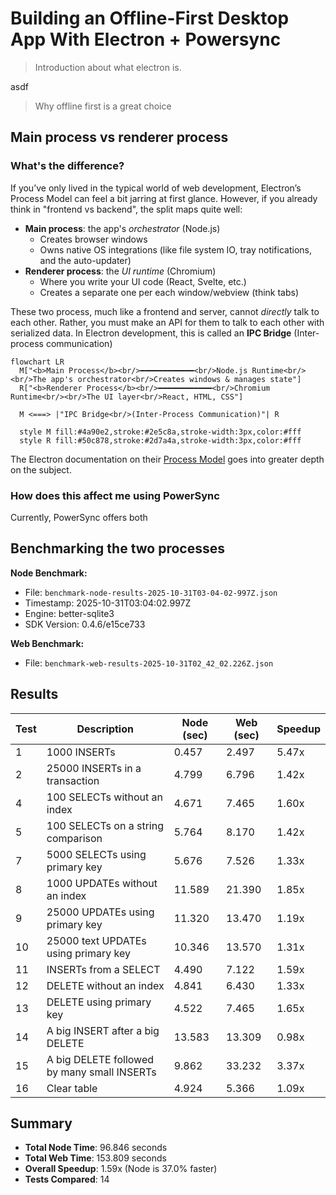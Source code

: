 # Building an Offline-First Desktop App With Electron + Powersync

> Introduction about what electron is.

asdf

> Why offline first is a great choice

## Main process vs renderer process

### What's the difference?

If you’ve only lived in the typical world of web development, Electron’s Process Model can feel a bit jarring at first glance.
However, if you already think in "frontend vs backend", the split maps quite well:

- **Main process**: the app's *orchestrator* (Node.js)
  - Creates browser windows
  - Owns native OS integrations (like file system IO, tray notifications, and the auto-updater)
- **Renderer process**: the *UI runtime* (Chromium)
  - Where you write your UI code (React, Svelte, etc.)
  - Creates a separate one per each window/webview (think tabs)

These two process, much like a frontend and server, cannot *directly* talk to each other.
Rather, you must make an API for them to talk to each other with serialized data.
In Electron development, this is called an **IPC Bridge** (Inter-process communication)

```mermaid
flowchart LR
  M["<b>Main Process</b><br/>━━━━━━━━━━━━<br/>Node.js Runtime<br/><br/>The app's orchestrator<br/>Creates windows & manages state"]
  R["<b>Renderer Process</b><br/>━━━━━━━━━━━━<br/>Chromium Runtime<br/><br/>The UI layer<br/>React, HTML, CSS"]

  M <===> |"IPC Bridge<br/>(Inter-Process Communication)"| R

  style M fill:#4a90e2,stroke:#2e5c8a,stroke-width:3px,color:#fff
  style R fill:#50c878,stroke:#2d7a4a,stroke-width:3px,color:#fff
```

The Electron documentation on their [Process Model](https://www.electronjs.org/docs/latest/tutorial/process-model) goes into greater depth on the subject.

### How does this affect me using PowerSync

Currently, PowerSync offers both

## Benchmarking the two processes

**Node Benchmark:**
- File: `benchmark-node-results-2025-10-31T03-04-02-997Z.json`
- Timestamp: 2025-10-31T03:04:02.997Z
- Engine: better-sqlite3
- SDK Version: 0.4.6/e15ce733

**Web Benchmark:**
- File: `benchmark-web-results-2025-10-31T02_42_02.226Z.json`

## Results

| Test | Description | Node (sec) | Web (sec) | Speedup |
|------|-------------|------------|-----------|---------|
| 1 | 1000 INSERTs | 0.457 | 2.497 | 5.47x |
| 2 | 25000 INSERTs in a transaction | 4.799 | 6.796 | 1.42x |
| 4 | 100 SELECTs without an index | 4.671 | 7.465 | 1.60x |
| 5 | 100 SELECTs on a string comparison | 5.764 | 8.170 | 1.42x |
| 7 | 5000 SELECTs using primary key | 5.676 | 7.526 | 1.33x |
| 8 | 1000 UPDATEs without an index | 11.589 | 21.390 | 1.85x |
| 9 | 25000 UPDATEs using primary key | 11.320 | 13.470 | 1.19x |
| 10 | 25000 text UPDATEs using primary key | 10.346 | 13.570 | 1.31x |
| 11 | INSERTs from a SELECT | 4.490 | 7.122 | 1.59x |
| 12 | DELETE without an index | 4.841 | 6.430 | 1.33x |
| 13 | DELETE using primary key | 4.522 | 7.465 | 1.65x |
| 14 | A big INSERT after a big DELETE | 13.583 | 13.309 | 0.98x |
| 15 | A big DELETE followed by many small INSERTs | 9.862 | 33.232 | 3.37x |
| 16 | Clear table | 4.924 | 5.366 | 1.09x |

## Summary

- **Total Node Time**: 96.846 seconds
- **Total Web Time**: 153.809 seconds
- **Overall Speedup**: 1.59x (Node is 37.0% faster)
- **Tests Compared**: 14
